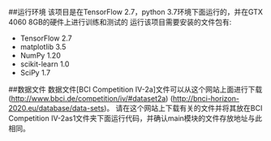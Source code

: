 ##运行环境
该项目是在TensorFlow 2.7，python 3.7环境下面运行的，并在GTX 4060 8GB的硬件上进行训练和测试的
运行该项目需要安装的文件包有:
* TensorFlow 2.7
* matplotlib 3.5
* NumPy 1.20
* scikit-learn 1.0
* SciPy 1.7

##数据文件 
数据文件[BCI Competition IV-2a]文件可以从这个网站上面进行下载(http://www.bbci.de/competition/iv/#dataset2a)
(http://bnci-horizon-2020.eu/database/data-sets)。
请在这个网站上下载有关的文件并将其放在BCI Competition IV-2as1文件夹下面运行代码，并确认main模块的文件存放地址与此相同。